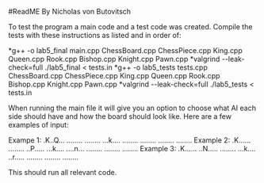 #ReadME
By Nicholas von Butovitsch

To test the program a main code and a test code was created.
Compile the tests with these instructions as listed and in order of:

*g++ -o lab5_final main.cpp ChessBoard.cpp ChessPiece.cpp King.cpp Queen.cpp Rook.cpp Bishop.cpp Knight.cpp Pawn.cpp
*valgrind --leak-check=full ./lab5_final < tests.in
*g++ -o lab5_tests tests.cpp ChessBoard.cpp ChessPiece.cpp King.cpp Queen.cpp Rook.cpp Bishop.cpp Knight.cpp Pawn.cpp
*valgrind --leak-check=full ./lab5_tests < tests.in

When running the main file it will give you an option to choose what AI each side should have and how the board should look like. Here are a few examples of input:

Exampe 1:
.K..Q...
........
........
...k....
........
........
........
........
Example 2:
.K......
........
..P.....
...k....
....n...
........
........
........
Example 3:
.K......
..N.....
........
...k....
..r.....
........
........
........

This should run all relevant code.

